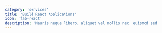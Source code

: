 ```yaml
---
category: 'services'
title: 'Build React Applications'
icon: 'fab-react'
description: 'Mauris neque libero, aliquet vel mollis nec, euismod sed tellus. Mauris convallis dictum elit id volutpat.'
---
```

